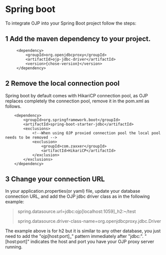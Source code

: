 # Spring boot

To integrate OJP into your Spring Boot project follow the steps:

## 1 Add the maven dependency to your project.

         <dependency>
             <groupId>org.openjdbcproxy</groupId>
             <artifactId>ojp-jdbc-driver</artifactId>
             <version>{chose-version}</version>
         </dependency>

## 2 Remove the local connection pool
Spring boot by default comes with HikariCP connection pool, as OJP replaces completely the connection pool, remove it in the pom.xml as follows.

        <dependency>
            <groupId>org.springframework.boot</groupId>
            <artifactId>spring-boot-starter-jdbc</artifactId>
            <exclusions>
                <!--When using OJP proxied connection pool the local pool needs to be removed -->
                <exclusion>
                    <groupId>com.zaxxer</groupId>
                    <artifactId>HikariCP</artifactId>
                </exclusion>
            </exclusions>
        </dependency>

## 3 Change your connection URL
In your application.properties(or yaml) file, update your database connection URL, and add the OJP jdbc driver class as in the following example:
>  spring.datasource.url=jdbc:ojp[localhost:1059]_h2:~/test
> 
> spring.datasource.driver-class-name=org.openjdbcproxy.jdbc.Driver

The example above is for h2 but it is similar to any other database, you just need to add the "ojp[host:port]_" pattern immediately after "jdbc:". "[host:port]" indicates the host and port you have your OJP proxy server running.